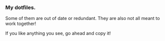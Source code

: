 ### My dotfiles.

Some of them are out of date or redundant. They are also not all meant
to work together!

If you like anything you see, go ahead and copy it!
